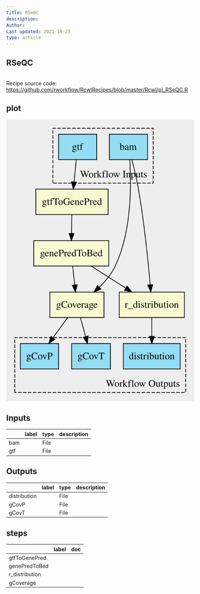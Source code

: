 ```yaml
---
title: RSeQC
description: 
Author: 
Last updated: 2021-10-25
type: article
---
```

## RSeQC
<br>Recipe source code: <https://github.com/rworkflow/RcwlRecipes/blob/master/Rcwl/pl_RSeQC.R>
## plot
![## RSeQC](/plots/RSeQC.svg)
## Inputs
|    |label |type |description  |
|:---|:-----|:----|:------------|
|bam |      |File |  |
|gtf |      |File |  |
## Outputs
|             |label        |type |description  |
|:------------|:------------|:----|:------------|
|distribution |  |File |  |
|gCovP        |  |File |  |
|gCovT        |  |File |  |
## steps
|               |label        |doc          |
|:--------------|:------------|:------------|
|gtfToGenePred  |  |  |
|genePredToBed  |  |  |
|r_distribution |  |  |
|gCoverage      |  |  |
